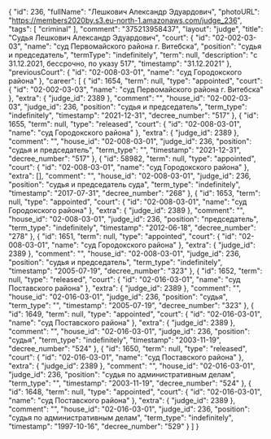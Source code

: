 {
    "id": 236,
    "fullName": "Лешкович Александр Эдуардович",
    "photoURL": "https://members2020by.s3.eu-north-1.amazonaws.com/judge_236",
    "tags": [
        "criminal"
    ],
    "comment": "375213958437",
    "layout": "judge",
    "title": "Судья Лешкович Александр Эдуардович",
    "court": {
        "id": "02-002-03-03",
        "name": "суд Первомайского района г. Витебска",
        "position": "судья и председатель",
        "termType": "indefinitely",
        "term": null,
        "description": "c 31.12.2021, бессрочно, по указу 517",
        "timestamp": "31.12.2021"
    },
    "previousCourt": {
        "id": "02-008-03-01",
        "name": "суд Городокского района"
    },
    "career": [
        {
            "id": 1654,
            "term": null,
            "type": "appointed",
            "court": {
                "id": "02-002-03-03",
                "name": "суд Первомайского района г. Витебска"
            },
            "extra": {
                "judge_id": 2389
            },
            "comment": "",
            "house_id": "02-002-03-03",
            "judge_id": 236,
            "position": "судья и председатель",
            "term_type": "indefinitely",
            "timestamp": "2021-12-31",
            "decree_number": "517"
        },
        {
            "id": 1655,
            "term": null,
            "type": "released",
            "court": {
                "id": "02-008-03-01",
                "name": "суд Городокского района"
            },
            "extra": {
                "judge_id": 2389
            },
            "comment": "",
            "house_id": "02-008-03-01",
            "judge_id": 236,
            "position": "судья и председатель",
            "term_type": "",
            "timestamp": "2021-12-31",
            "decree_number": "517"
        },
        {
            "id": 58982,
            "term": null,
            "type": "appointed",
            "court": {
                "id": "02-008-03-01",
                "name": "суд Городокского района"
            },
            "extra": [],
            "comment": "",
            "house_id": "02-008-03-01",
            "judge_id": 236,
            "position": "судья и председатель суда",
            "term_type": "indefinitely",
            "timestamp": "2017-07-31",
            "decree_number": "268"
        },
        {
            "id": 1653,
            "term": null,
            "type": "appointed",
            "court": {
                "id": "02-008-03-01",
                "name": "суд Городокского района"
            },
            "extra": {
                "judge_id": 2389
            },
            "comment": "",
            "house_id": "02-008-03-01",
            "judge_id": 236,
            "position": "председатель",
            "term_type": "indefinitely",
            "timestamp": "2012-06-18",
            "decree_number": "278"
        },
        {
            "id": 1651,
            "term": null,
            "type": "appointed",
            "court": {
                "id": "02-008-03-01",
                "name": "суд Городокского района"
            },
            "extra": {
                "judge_id": 2389
            },
            "comment": "",
            "house_id": "02-008-03-01",
            "judge_id": 236,
            "position": "судья и председатель",
            "term_type": "indefinitely",
            "timestamp": "2005-07-19",
            "decree_number": "323"
        },
        {
            "id": 1652,
            "term": null,
            "type": "released",
            "court": {
                "id": "02-016-03-01",
                "name": "суд Поставского района"
            },
            "extra": {
                "judge_id": 2389
            },
            "comment": "",
            "house_id": "02-016-03-01",
            "judge_id": 236,
            "position": "судья",
            "term_type": "",
            "timestamp": "2005-07-19",
            "decree_number": "323"
        },
        {
            "id": 1649,
            "term": null,
            "type": "appointed",
            "court": {
                "id": "02-016-03-01",
                "name": "суд Поставского района"
            },
            "extra": {
                "judge_id": 2389
            },
            "comment": "",
            "house_id": "02-016-03-01",
            "judge_id": 236,
            "position": "судья",
            "term_type": "indefinitely",
            "timestamp": "2003-11-19",
            "decree_number": "524"
        },
        {
            "id": 1650,
            "term": null,
            "type": "released",
            "court": {
                "id": "02-016-03-01",
                "name": "суд Поставского района"
            },
            "extra": {
                "judge_id": 2389
            },
            "comment": "",
            "house_id": "02-016-03-01",
            "judge_id": 236,
            "position": "судья по административным делам",
            "term_type": "",
            "timestamp": "2003-11-19",
            "decree_number": "524"
        },
        {
            "id": 1648,
            "term": null,
            "type": "appointed",
            "court": {
                "id": "02-016-03-01",
                "name": "суд Поставского района"
            },
            "extra": {
                "judge_id": 2389
            },
            "comment": "",
            "house_id": "02-016-03-01",
            "judge_id": 236,
            "position": "судья по административным делам",
            "term_type": "indefinitely",
            "timestamp": "1997-10-16",
            "decree_number": "529"
        }
    ]
}